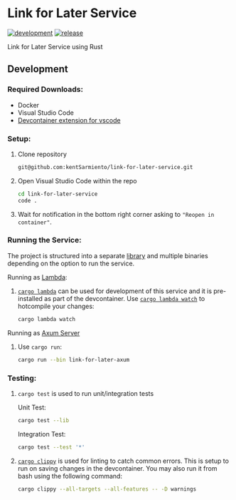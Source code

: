 # Link for Later Service

[![development](https://github.com/kentSarmiento/link-for-later-service/actions/workflows/development.yml/badge.svg?branch=main)](https://github.com/kentSarmiento/link-for-later-service/actions/workflows/development.yml) [![release](https://github.com/kentSarmiento/link-for-later-service/actions/workflows/release.yml/badge.svg?branch=main)](https://github.com/kentSarmiento/link-for-later-service/actions/workflows/release.yml)

Link for Later Service using Rust

## Development

### Required Downloads:

- Docker
- Visual Studio Code
- [Devcontainer extension for vscode](https://marketplace.visualstudio.com/items?itemName=ms-vscode-remote.remote-containers)

### Setup:

1. Clone repository

   ```sh
   git@github.com:kentSarmiento/link-for-later-service.git
   ```

1. Open Visual Studio Code within the repo

   ```sh
   cd link-for-later-service
   code .
   ```

1. Wait for notification in the bottom right corner asking to `"Reopen in container"`.

### Running the Service:

The project is structured into a separate [library](./link-for-later/) and multiple binaries depending on the option to run the service.

Running as [Lambda](./link-for-later-lambda/src/main.rs):

1. [`cargo lambda`](https://www.cargo-lambda.info/) can be used for development of this service and it is pre-installed as part of the devcontainer. Use [`cargo lambda watch`](https://www.cargo-lambda.info/commands/watch.html) to hotcompile your changes:

   ```sh
   cargo lambda watch
   ```

Running as [Axum Server](./link-for-later-axum/src/main.rs)

1. Use `cargo run`:

   ```sh
   cargo run --bin link-for-later-axum
   ```

### Testing:

1. `cargo test` is used to run unit/integration tests

   Unit Test:
   ```sh
   cargo test --lib
   ```

   Integration Test:
   ```sh
   cargo test --test '*'
   ```

1. [`cargo clippy`](https://github.com/rust-lang/rust-clippy) is used for linting to catch common errors. This is setup to run on saving changes in the devcontainer. You may also run it from bash using the following command:

   ```sh
   cargo clippy --all-targets --all-features -- -D warnings
   ```
